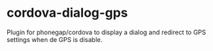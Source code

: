 # cordova-dialog-gps
Plugin for phonegap/cordova to display a dialog and redirect to GPS settings when de GPS is disable.
